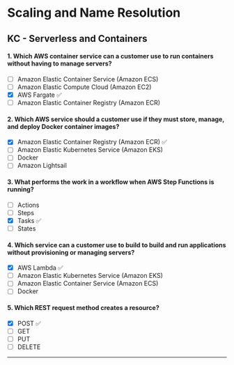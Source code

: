 # Scaling and Name Resolution

## KC - Serverless and Containers

#### 1. Which AWS container service can a customer use to run containers without having to manage servers?
- [ ] Amazon Elastic Container Service (Amazon ECS)
- [ ] Amazon Elastic Compute Cloud (Amazon EC2)
- [x] AWS Fargate ✅
- [ ] Amazon Elastic Container Registry (Amazon ECR)

#### 2. Which AWS service should a customer use if they must store, manage, and deploy Docker container images?
- [x] Amazon Elastic Container Registry (Amazon ECR) ✅
- [ ] Amazon Elastic Kubernetes Service (Amazon EKS)
- [ ] Docker
- [ ] Amazon Lightsail

#### 3. What performs the work in a workflow when AWS Step Functions is running?
- [ ] Actions
- [ ] Steps
- [x] Tasks ✅
- [ ] States

#### 4. Which service can a customer use to build to build and run applications without provisioning or managing servers?
- [x] AWS Lambda ✅
- [ ] Amazon Elastic Kubernetes Service (Amazon EKS)
- [ ] Amazon Elastic Container Service (Amazon ECS)
- [ ] Docker

#### 5. Which REST request method creates a resource?
- [x] POST ✅
- [ ] GET
- [ ] PUT
- [ ] DELETE

***
